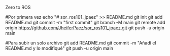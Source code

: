 Zero to ROS

#Por primera vez
echo "# sor_ros101_jpaez" >> README.md
git init
git add README.md
git commit -m "first commit"
git branch -M main
git remote add origin https://github.com/JheiferPaez/sor_ros101_jpaez.git
git push -u origin main


#Para subir un solo archivo
git add README.md
git commit -m "Añadì el README.md y lo modifiqué"
git push -u origin main
